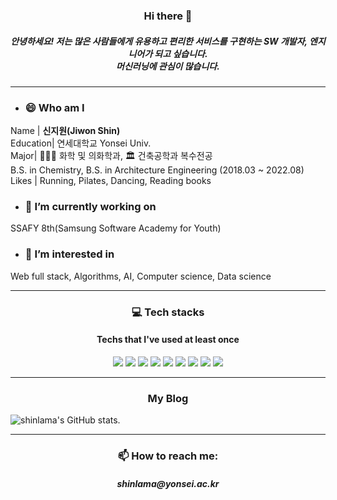 <h3 align="center"> Hi there 👋 </h3>
<h5 align="center"> 안녕하세요! 저는 많은 사람들에게 유용하고 편리한 서비스를 구현하는 SW 개발자, 엔지니어가 되고 싶습니다.</br> 머신러닝에 관심이 많습니다.</h5>  

---
- ### 😄 Who am I
Name | **신지원(Jiwon Shin)**  
Education| 연세대학교 Yonsei Univ.  
Major| 👩🏻‍🔬 화학 및 의화학과, 🏛 건축공학과 복수전공  
B.S. in Chemistry, B.S. in Architecture Engineering (2018.03 ~ 2022.08)  
Likes | Running, Pilates, Dancing, Reading books    
    
      
- ### 🔭 I’m currently working on  
SSAFY 8th(Samsung Software Academy for Youth)  
  
    
- ### 🌱 I’m interested in   
Web full stack, Algorithms, AI, Computer science, Data science   

---

<h3 align="center"> 💻 Tech stacks </h3>
<h4 align="center"> Techs that I've used at least once</h4>  

<p align="center">
  <img src="https://img.shields.io/badge/python-3776AB?style=for-the-badge&logo=python&logoColor=white">
  <img src="https://img.shields.io/badge/html5-E34F26?style=for-the-badge&logo=html5&logoColor=white">
  <img src="https://img.shields.io/badge/css3-1572B6?style=for-the-badge&logo=css3&logoColor=white">
  <img src="https://img.shields.io/badge/github-181717?style=for-the-badge&logo=github&logoColor=white">
  <img src="https://img.shields.io/badge/GitLab-FC6D26?style=for-the-badge&logo=GitLab&logoColor=white">
  <img src="https://img.shields.io/badge/PyCharm-000000?style=for-the-badge&logo=PyCharm&logoColor=white">
  <img src="https://img.shields.io/badge/Visual Studio Code-007ACC?style=for-the-badge&logo=Visual Studio Code&logoColor=white">
  <img src="https://img.shields.io/badge/Bootstrap-7952B3?style=for-the-badge&logo=Bootstrap&logoColor=white">
  <img src="https://img.shields.io/badge/Django-092E20?style=for-the-badge&logo=Django&logoColor=white">
</p>
  
---

<h3 align="center"> My Blog </h3>
<p align="center">

![shinlama's GitHub stats](https://github-readme-stats.vercel.app/api?username=shinlama&theme=buefy&show_icons=true). 
</p>

---
<h3 align="center"> 📫 How to reach me: </h3>
<h5 align="center"> shinlama@yonsei.ac.kr</h5>
